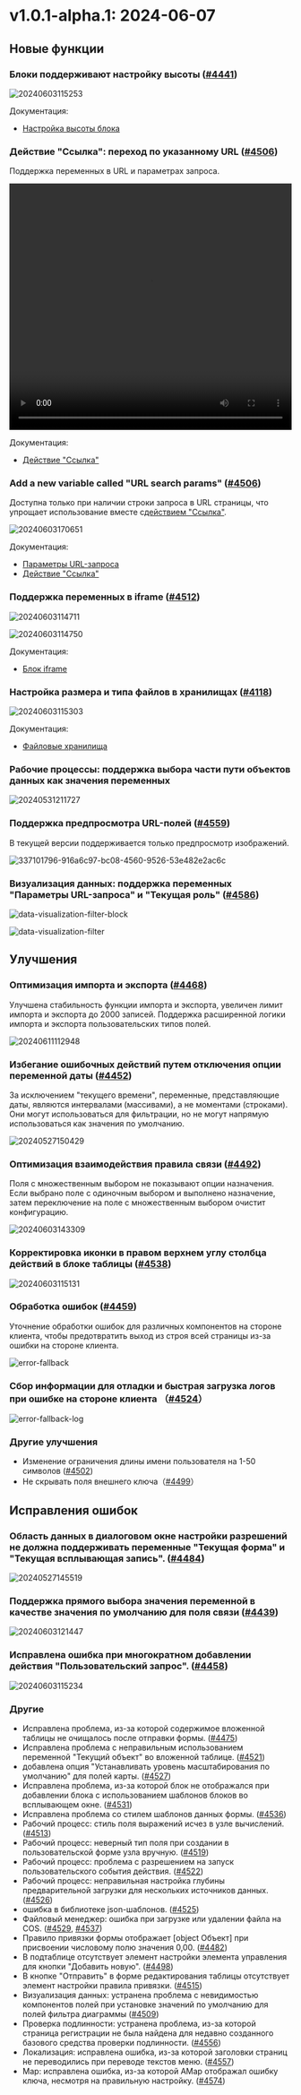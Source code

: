 # v1.0.1-alpha.1: 2024-06-07

## Новые функции

### Блоки поддерживают настройку высоты (<a href="https://github.com/nocobase/nocobase/pull/4441" target="_blank">#4441</a>)

![20240603115253](https://static-docs.nocobase.com/20240603115253.gif)

Документация:

- [Настройка высоты блока](/handbook/ui/blocks/block-settings/block-height)

### Действие "Ссылка": переход по указанному URL  (<a href="https://github.com/nocobase/nocobase/pull/4506" target="_blank">#4506</a>)

Поддержка переменных в URL и параметрах запроса.

<video width="100%" height="440" controls>

 <source src="https://static-docs.nocobase.com/20240603224044.mp4" type="video/mp4">

</video>

Документация:

- [Действие "Ссылка"](/handbook/ui/actions/types/link)

### Add a new variable called "URL search params" (<a href="https://github.com/nocobase/nocobase/pull/4506" target="_blank">#4506</a>)

Доступна только при наличии строки запроса в URL страницы, что упрощает использование вместе с[действием "Ссылка"](/handbook/ui/actions/types/link).

![20240603170651](https://static-docs.nocobase.com/20240603170651.png)

Документация:

- [Параметры URL-запроса](/handbook/ui/variables#url-search-params)
- [Действие "Ссылка"](/handbook/ui/actions/types/link)

### Поддержка переменных в iframe (<a href="https://github.com/nocobase/nocobase/pull/4512" target="_blank">#4512</a>)

![20240603114711](https://static-docs.nocobase.com/20240603114711.png)

![20240603114750](https://static-docs.nocobase.com/20240603114750.png)

Документация:

- [Блок iframe](/handbook/block-iframe)

### Настройка размера и типа файлов в хранилищах (<a href="https://github.com/nocobase/nocobase/pull/4118" target="_blank">#4118</a>)

![20240603115303](https://static-docs.nocobase.com/20240603115303.png)

Документация:

- [Файловые хранилища](/handbook/file-manager/storage)

### Рабочие процессы: поддержка выбора части пути объектов данных как значения переменных

![20240531211727](https://static-docs.nocobase.com/20240531211727.png)

### Поддержка предпросмотра URL-полей  (<a href="https://github.com/nocobase/nocobase/pull/4559" target="_blank">#4559</a>)

В текущей версии поддерживается только предпросмотр изображений.

![337101796-916a6c97-bc08-4560-9526-53e482e2ac6c](https://static-docs.nocobase.com/337101796-916a6c97-bc08-4560-9526-53e482e2ac6c.gif)

### Визуализация данных: поддержка переменных "Параметры URL-запроса" и "Текущая роль"  (<a href="https://github.com/nocobase/nocobase/pull/4586" target="_blank">#4586</a>)

![data-visualization-filter-block](https://static-docs.nocobase.com/202406071148997.png)

![data-visualization-filter](https://static-docs.nocobase.com/202406071149567.png)

## Улучшения

### Оптимизация импорта и экспорта (<a href="https://github.com/nocobase/nocobase/pull/4468" target="_blank">#4468</a>)

Улучшена стабильность функции импорта и экспорта, увеличен лимит импорта и экспорта до 2000 записей. Поддержка расширенной логики импорта и экспорта пользовательских типов полей.

![20240611112948](https://static-docs.nocobase.com/20240611112948.png)

### Избегание ошибочных действий путем отключения опции переменной даты (<a href="https://github.com/nocobase/nocobase/pull/4452" target="_blank">#4452</a>)

За исключением "текущего времени", переменные, представляющие даты, являются интервалами (массивами), а не моментами (строками). Они могут использоваться для фильтрации, но не могут напрямую использоваться как значения по умолчанию.

![20240527150429](https://static-docs.nocobase.com/20240527150429.png)

### Оптимизация взаимодействия правила связи (<a href="https://github.com/nocobase/nocobase/pull/4492" target="_blank">#4492</a>)

Поля с множественным выбором не показывают опции назначения. Если выбрано поле с одиночным выбором и выполнено назначение, затем переключение на поле с множественным выбором очистит конфигурацию.

![20240603143309](https://static-docs.nocobase.com/20240603143309.png)

### Корректировка иконки в правом верхнем углу столбца действий в блоке таблицы (<a href="https://github.com/nocobase/nocobase/pull/4538" target="_blank">#4538</a>)

![20240603115131](https://static-docs.nocobase.com/20240603115131.png)

### Обработка ошибок  (<a href="https://github.com/nocobase/nocobase/pull/4459" target="_blank">#4459</a>)

Уточнение обработки ошибок для различных компонентов на стороне клиента, чтобы предотвратить выход из строя всей страницы из-за ошибки на стороне клиента.

![error-fallback](https://static-docs.nocobase.com/20240604122043_rec_.gif)

### Сбор информации для отладки и быстрая загрузка логов при ошибке на стороне клиента （<a href="https://github.com/nocobase/nocobase/pull/4524" target="_blank">#4524</a>）

![error-fallback-log](https://static-docs.nocobase.com/202406041224009.png)

### Другие улучшения

- Изменение ограничения длины имени пользователя на 1-50 символов (<a href="https://github.com/nocobase/nocobase/pull/4502" target="_blank">#4502</a>)
- Не скрывать поля внешнего ключа（<a href="https://github.com/nocobase/nocobase/pull/4499" target="_blank">#4499</a>）

## Исправления ошибок

### Область данных в диалоговом окне настройки разрешений не должна поддерживать переменные "Текущая форма" и "Текущая всплывающая запись". (<a href="https://github.com/nocobase/nocobase/pull/4484" target="_blank">#4484</a>)

![20240527145519](https://static-docs.nocobase.com/20240527145519.png)

### Поддержка прямого выбора значения переменной в качестве значения по умолчанию для поля связи (<a href="https://github.com/nocobase/nocobase/pull/4439" target="_blank">#4439</a>)

![20240603121447](https://static-docs.nocobase.com/20240603121447.png)

### Исправлена ошибка при многократном добавлении действия "Пользовательский запрос". (<a href="https://github.com/nocobase/nocobase/pull/4458" target="_blank">#4458</a>)

![20240603115234](https://static-docs.nocobase.com/20240603115234.png)

### Другие

- Исправлена проблема, из-за которой содержимое вложенной таблицы не очищалось после отправки формы. (<a href="https://github.com/nocobase/nocobase/pull/4475" target="_blank">#4475</a>)
- Исправлена проблема с неправильным использованием переменной "Текущий объект" во вложенной таблице. (<a href="https://github.com/nocobase/nocobase/pull/4521" target="_blank">#4521</a>)
- добавлена опция "Устанавливать уровень масштабирования по умолчанию" для полей карты. (<a href="https://github.com/nocobase/nocobase/pull/4527" target="_blank">#4527</a>)
- Исправлена проблема, из-за которой блок не отображался при добавлении блока с использованием шаблонов блоков во всплывающем окне. (<a href="https://github.com/nocobase/nocobase/pull/4531" target="_blank">#4531</a>)
- Исправлена проблема со стилем шаблонов данных формы. (<a href="https://github.com/nocobase/nocobase/pull/4536" target="_blank">#4536</a>)
- Рабочий процесс: стиль поля выражений исчез в узле вычислений. (<a href="https://github.com/nocobase/nocobase/pull/4513" target="_blank">#4513</a>)
- Рабочий процесс: неверный тип поля при создании в пользовательской форме узла вручную. (<a href="https://github.com/nocobase/nocobase/pull/4519" target="_blank">#4519</a>)
- Рабочий процесс: проблема с разрешением на запуск пользовательского события действия. (<a href="https://github.com/nocobase/nocobase/pull/4522" target="_blank">#4522</a>)
- Рабочий процесс: неправильная настройка глубины предварительной загрузки для нескольких источников данных. (<a href="https://github.com/nocobase/nocobase/pull/4526" target="_blank">#4526</a>)
- ошибка в библиотеке json-шаблонов. (<a href="https://github.com/nocobase/nocobase/pull/4525" target="_blank">#4525</a>)
- Файловый менеджер: ошибка при загрузке или удалении файла на COS. (<a href="https://github.com/nocobase/nocobase/pull/4529" target="_blank">#4529</a>, <a href="https://github.com/nocobase/nocobase/pull/4537" target="_blank">#4537</a>)
- Правило привязки формы отображает [object Объект] при присвоении числовому полю значения 0,00. (<a href="https://github.com/nocobase/nocobase/pull/4482" target="_blank">#4482</a>)
- В подтаблице отсутствует элемент настройки элемента управления для кнопки "Добавить новую". (<a href="https://github.com/nocobase/nocobase/pull/4498" target="_blank">#4498</a>)
- В кнопке "Отправить" в форме редактирования таблицы отсутствует элемент настройки правила привязки. (<a href="https://github.com/nocobase/nocobase/pull/4515" target="_blank">#4515</a>)
- Визуализация данных: устранена проблема с невидимостью компонентов полей при установке значений по умолчанию для полей фильтра диаграммы (<a href="https://github.com/nocobase/nocobase/pull/4509" target="_blank">#4509</a>)
- Проверка подлинности: устранена проблема, из-за которой страница регистрации не была найдена для недавно созданного базового средства проверки подлинности. (<a href="https://github.com/nocobase/nocobase/pull/4556" target="_blank">#4556</a>)
- Локализация: исправлена ошибка, из-за которой заголовки страниц не переводились при переводе текстов меню. (<a href="https://github.com/nocobase/nocobase/pull/4557" target="_blank">#4557</a>)
- Map: исправлена ошибка, из-за которой AMap отображал ошибку ключа, несмотря на правильную настройку. (<a href="https://github.com/nocobase/nocobase/pull/4574" target="_blank">#4574</a>)
